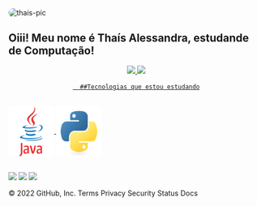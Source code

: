 <img align="center" alt="thais-pic" height="160"  style="border-radius:50px;" src="https://picrew.me/shareImg/org/202206/395214_crQBypHc.png"><br>

## Oiii! Meu nome é Thaís Alessandra, estudande de Computação!
<div align="center">
  <a href="https://github.com/Thaisalessandra">
  <img height="170em" src="https://github-readme-stats.vercel.app/api?username=Thaisalessandra&show_icons=true&theme=dracula&include_all_commits=true&count_private=true"/>
  <img height="170em" src="https://github-readme-stats.vercel.app/api/top-langs/?username=Thaisalessandra&layout=compact&langs_count=7&theme=dracula"/>
  
    
      ##Tecnologias que estou estudando
</div>
<div style="display: inline_block"><br>
   <img align="center" alt="thais-java" height="100" width="90" src="https://raw.githubusercontent.com/devicons/devicon/1119b9f84c0290e0f0b38982099a2bd027a48bf1/icons/java/java-original-wordmark.svg">
  <img align="center" alt="thais-Python" height="100" width="90" src="https://raw.githubusercontent.com/devicons/devicon/master/icons/python/python-original.svg"> 

</div>
  
  ##
 
<div> 
 
  <a href="https://www.instagram.com/neuroticathais/" target="_blank"><img src="https://img.shields.io/badge/-Instagram-%23E4405F?style=for-the-badge&logo=instagram&logoColor=white" target="_blank"></a>
  <a href = "mailto:taaysalessandra@gmail.com"><img src="https://img.shields.io/badge/-Gmail-%23333?style=for-the-badge&logo=gmail&logoColor=white" target="_blank"></a>
  <a href="https://www.linkedin.com/in/thais-alessandra-de-souza-costa-49a73614b/" target="_blank"><img src="https://img.shields.io/badge/-LinkedIn-%230077B5?style=for-the-badge&logo=linkedin&logoColor=white" target="_blank"></a> 

 
</div>
© 2022 GitHub, Inc.
Terms
Privacy
Security
Status
Docs

